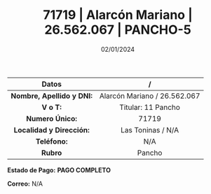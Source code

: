 ﻿---
title: 71719 | Alarcón Mariano | 26.562.067 | PANCHO-5
date: 02/01/2024
draft: false
tags: ['toninas', 'titular', 'pancho']
---

|          **Datos**          |  /  |
|:---------------------------:|:---:|
| **Nombre, Apellido y DNI:** | Alarcón Mariano / 26.562.067 |
|          **V o T:**         | Titular: 11 Pancho |
|      **Numero Único:**      | 71719 |
|  **Localidad y Dirección:** | Las Toninas / N/A |
|        **Teléfono:**        | N/A |
|          **Rubro**          | Pancho |

**Estado de Pago:** **PAGO COMPLETO**

**Correo:** N/A
